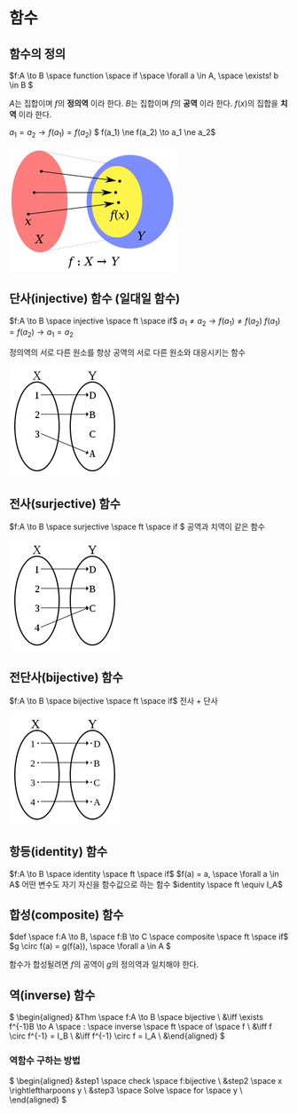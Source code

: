 # 함수
## 함수의 정의
$f:A \to B \space function \space if \space \forall a \in A, \space \exists! b \in B $

$A$는 집합이며 $f$의 __정의역__ 이라 한다.
$B$는 집합이며 $f$의 __공역__ 이라 한다.
$f(x)$의 집합을 __치역__ 이라 한다.

$a_1 = a_2 \to f(a_1) = f(a_2)$
$ f(a_1) \ne f(a_2) \to a_1 \ne a_2$

![](./resources/300px-Codomain2.SVG.png)

## 단사(injective) 함수 (일대일 함수)
$f:A \to B \space injective \space ft \space if$
$a_1 \ne a_2 \to f(a_1) \ne f(a_2)$
$f(a_1) = f(a_2) \to a_1 = a_2$

정의역의 서로 다른 원소를 항상 공역의 서로 다른 원소와 대응시키는 함수

![](./resources/200px-Injection.svg.png)

## 전사(surjective) 함수
$f:A \to B \space surjective \space ft \space if $
공역과 치역이 같은 함수

![](./resources/200px-Surjection.svg.png)

## 전단사(bijective) 함수
$f:A \to B \space bijective \space ft \space if$
전사 + 단사

![](./resources/Bijection.svg.png)

## 항등(identity) 함수
$f:A \to B \space identity \space ft \space if$
$f(a) = a, \space \forall a \in A$
어떤 변수도 자기 자신을 함수값으로 하는 함수
$identity \space ft \equiv  I_A$

## 합성(composite) 함수
$def \space f:A \to B, \space f:B \to C \space composite \space ft \space if$
$g \circ f(a) = g(f(a)), \space \forall a \in A $

함수가 합성될려면 $f$의 공역이 $g$의 정의역과 일치해야 한다.

## 역(inverse) 함수
$
\begin{aligned}
&Thm \space f:A \to B \space bijective \\
&\iff \exists f^{-1}B \to A \space : \space inverse \space ft \space of \space f \\
&\iff f \circ f^{-1} = I_B \\
&\iff f^{-1} \circ f = I_A \\
&\end{aligned}
$

### 역함수 구하는 방법
$
\begin{aligned}
&step1 \space check \space f:bijective \\
&step2 \space x \rightleftharpoons y \\
&step3 \space Solve \space for \space y \\
\end{aligned}
$
